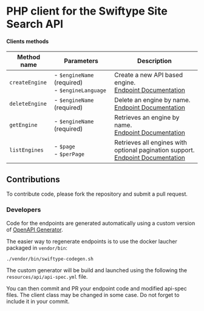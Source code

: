 # PHP client for the Swiftype Site Search API


#### Clients methods

Method name |Parameters| Description
------------|----------|------------
`createEngine` | - `$engineName` (required) <br /> - `$engineLanguage` | Create a new API based engine.<br />[Endpoint Documentation](https://swiftype.com/documentation/site-search/engines#create)
`deleteEngine` | - `$engineName` (required)  | Delete an engine by name.<br />[Endpoint Documentation](https://swiftype.com/documentation/app-search/api/engines#delete)
`getEngine` | - `$engineName` (required)  | Retrieves an engine by name.<br />[Endpoint Documentation](https://swiftype.com/documentation/site-search/engines#one-engine)
`listEngines` | - `$page`<br /> - `$perPage` | Retrieves all engines with optional pagination support.<br />[Endpoint Documentation](https://swiftype.com/documentation/site-search/engines#list)


## Contributions

To contribute code, please fork the repository and submit a pull request.

### Developers

Code for the endpoints are generated automatically using a custom version of [OpenAPI Generator](https://github.com/openapitools/openapi-generator).

The easier way to regenerate endpoints is to use the docker laucher packaged in `vendor/bin`:

```bash
./vendor/bin/swiftype-codegen.sh
```

The custom generator will be build and launched using the following the `resources/api/api-spec.yml` file.

You can then commit and PR your endpoint code and modified api-spec files.
The client class may be changed in some case. Do not forget to include it in your commit.
